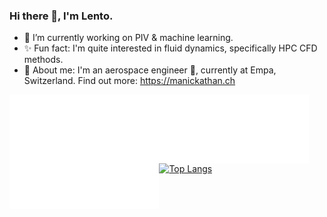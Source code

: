 ### Hi there 👋, I'm Lento.

- 🔭 I’m currently working on PIV & machine learning.
- ✨ Fun fact: I'm quite interested in fluid dynamics, specifically HPC CFD methods.
- 🦊 About me: I'm an aerospace engineer 🚀, currently at Empa, Switzerland. Find out more: https://manickathan.ch
    
<!-- ![Metrics](https://metrics.lecoq.io/lento234?template=classic&isocalendar=1&isocalendar.duration=half-year&config.timezone=Europe%2FZurich) -->

<a href="https://metrics.lecoq.io/about/lento234"><img src="github-metrics-summary.svg" align="left" width="47.5%"></img></a>
<a href="https://metrics.lecoq.io/about/lento234"><img src="github-metrics-isocalendar.svg" align="left" width="47.5%"></img></a>

<br/>

[![Top Langs](https://github-readme-stats.vercel.app/api/top-langs/?username=lento234&layout=compact&hide=tex&hide_border=true)](https://github.com/anuraghazra/github-readme-stats)
